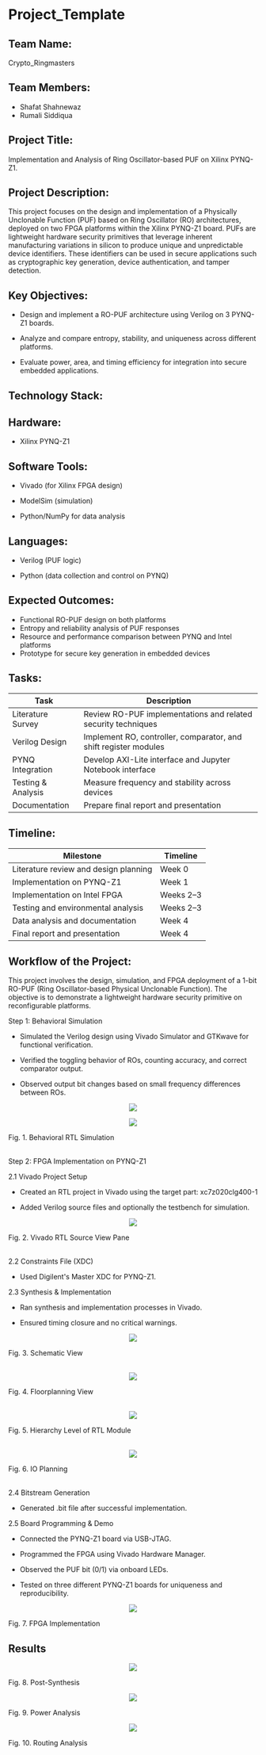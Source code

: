 # Project_Template

## Team Name: 
Crypto_Ringmasters

## Team Members:
- Shafat Shahnewaz
- Rumali Siddiqua
  
## Project Title:
 Implementation and Analysis of Ring Oscillator-based PUF on Xilinx PYNQ-Z1.

## Project Description:
This project focuses on the design and implementation of a Physically Unclonable Function (PUF) based on Ring Oscillator (RO) architectures, deployed on two FPGA platforms within the Xilinx PYNQ-Z1 board. PUFs are lightweight hardware security primitives that leverage inherent manufacturing variations in silicon to produce unique and unpredictable device identifiers. These identifiers can be used in secure applications such as cryptographic key generation, device authentication, and tamper detection.

## Key Objectives:
- Design and implement a RO-PUF architecture using Verilog on 3 PYNQ-Z1 boards.

- Analyze and compare entropy, stability, and uniqueness across different platforms.

- Evaluate power, area, and timing efficiency for integration into secure embedded applications.

## Technology Stack:
## Hardware:

- Xilinx PYNQ-Z1

## Software Tools:

- Vivado (for Xilinx FPGA design)

- ModelSim (simulation)

- Python/NumPy for data analysis

## Languages:

- Verilog (PUF logic)

- Python (data collection and control on PYNQ)

## Expected Outcomes:
- Functional RO-PUF design on both platforms
- Entropy and reliability analysis of PUF responses
- Resource and performance comparison between PYNQ and Intel platforms
- Prototype for secure key generation in embedded devices

## Tasks:

| Task               | Description                                                              
|--------------------|-------------------------------------------------------------------
| Literature Survey  | Review RO-PUF implementations and related security techniques             
| Verilog Design     | Implement RO, controller, comparator, and shift register modules          
| PYNQ Integration   | Develop AXI-Lite interface and Jupyter Notebook interface                 
| Testing & Analysis | Measure frequency and stability across devices                  
| Documentation      | Prepare final report and presentation                                  


## Timeline:

| Milestone                          | Timeline     |
|-----------------------------------|--------------|
| Literature review and design planning | Week 0       |
| Implementation on PYNQ-Z1         | Week 1        |
| Implementation on Intel FPGA      | Weeks 2–3     |
| Testing and environmental analysis| Weeks 2–3     |
| Data analysis and documentation   | Week 4        |
| Final report and presentation     | Week 4        |

## Workflow of the Project:

This project involves the design, simulation, and FPGA deployment of a 1-bit RO-PUF (Ring Oscillator-based Physical Unclonable Function). The objective is to demonstrate a lightweight hardware security primitive on reconfigurable platforms.

Step 1: Behavioral Simulation

- Simulated the Verilog design using Vivado Simulator and GTKwave for functional verification.

- Verified the toggling behavior of ROs, counting accuracy, and correct comparator output.

- Observed output bit changes based on small frequency differences between ROs.

<p align="middle">
<img src="RTL Simulation_1.jpg">
</p>

<p align="middle">
<img src="RTL Simulation_2.jpg">
</p>
Fig. 1. Behavioral RTL Simulation 

<br>
<br>

Step 2: FPGA Implementation on PYNQ-Z1

2.1 Vivado Project Setup

- Created an RTL project in Vivado using the target part: xc7z020clg400-1

- Added Verilog source files and optionally the testbench for simulation.

<p align="middle">
<img src="Source view.PNG">
</p>
Fig. 2. Vivado RTL Source View Pane

<br>
<br>

2.2 Constraints File (XDC)

- Used Digilent's Master XDC for PYNQ-Z1.

2.3 Synthesis & Implementation

- Ran synthesis and implementation processes in Vivado.

- Ensured timing closure and no critical warnings.

<p align="middle">
<img src="Schematic Final.PNG">
</p>
Fig. 3. Schematic View
<br>
<br>
<p align="middle">
<img src="Floorplanning.PNG">
</p>
Fig. 4. Floorplanning View
<br>
<br>
<p align="middle">
<img src="Hierarchy.PNG">
</p>
Fig. 5. Hierarchy Level of RTL Module
<br>
<br>
<p align="middle">
<img src="IO Planning.PNG">
</p>
Fig. 6. IO Planning

<br>
<br>

2.4 Bitstream Generation

- Generated .bit file after successful implementation.

2.5 Board Programming & Demo

- Connected the PYNQ-Z1 board via USB-JTAG.

- Programmed the FPGA using Vivado Hardware Manager.

- Observed the PUF bit (0/1) via onboard LEDs.

- Tested on three different PYNQ-Z1 boards for uniqueness and reproducibility.

<p align="middle">
<img src="RO PUF FPGA.jpg">
</p>
Fig. 7. FPGA Implementation

## Results

<p align="middle">
<img src="Post-Synthesis.PNG">
</p>
Fig. 8. Post-Synthesis 

<p align="middle">
<img src="Power.PNG">
</p>
Fig. 9. Power Analysis

<p align="middle">
<img src="Routing.PNG">
</p>
Fig. 10. Routing Analysis
